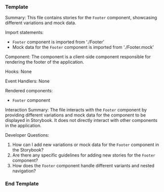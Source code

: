 ### Template ###
Summary:
This file contains stories for the `Footer` component, showcasing different variations and mock data.

Import statements:
- `Footer` component is imported from './Footer'
- Mock data for the `Footer` component is imported from './Footer.mock'

Component:
The component is a client-side component responsible for rendering the footer of the application.

Hooks:
None

Event Handlers:
None

Rendered components:
- `Footer` component

Interaction Summary:
The file interacts with the `Footer` component by providing different variations and mock data for the component to be displayed in Storybook. It does not directly interact with other components in the application.

Developer Questions:
1. How can I add new variations or mock data for the `Footer` component in the Storybook?
2. Are there any specific guidelines for adding new stories for the `Footer` component?
3. How does the `Footer` component handle different variants and nested navigation?

### End Template ###